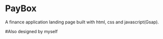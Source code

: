# PayBox
A finance application landing page built with html, css and javascript(Gsap).

#Also designed by myself

